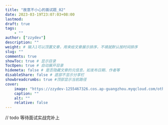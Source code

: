 ```yaml
---
title: "故意不小心的面试题_02"
date: 2023-03-19T23:07:03+08:00
lastmod:
draft: true
tags:
    - ""
author: ["zzydev"]
description: ""
weight: # 输入1可以顶置文章，用来给文章展示排序，不填就默认按时间排序
slug: ""
comments: true
showToc: true # 显示目录
TocOpen: true # 自动展开目录
hidemeta: false # 是否隐藏文章的元信息，如发布日期、作者等
disableShare: false # 底部不显示分享栏
showbreadcrumbs: true #顶部显示当前路径
cover:
    image: "https://zzydev-1255467326.cos.ap-guangzhou.myqcloud.com/other/tmp_7b17dfda379701b36ce3fcbed0d92acf7828778668196860.jpg"
    caption: ""
    alt: ""
    relative: false
---
```


// todo 等待面试实战完补上
